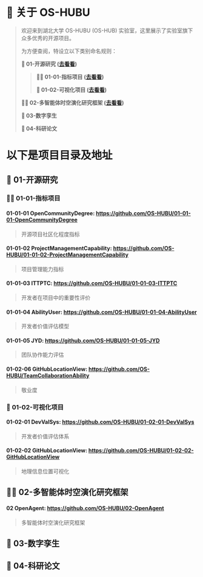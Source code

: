 # **🚩 关于 OS-HUBU**

> 欢迎来到湖北大学 OS-HUBU (OS-HUB) 实验室，这里展示了实验室旗下众多优秀的开源项目。
>
> 为方便查阅，特设立以下类别命名规则：
>
>**👋 01-开源研究 ([**去看看**](#01))**
> 
>>__🙋‍♀️ 01-01-指标项目 ([**去看看**](#0101))__
>>
>>__🌈 01-02-可视化项目 ([**去看看**](#0102))__
>>
>**👩‍💻 02-多智能体时空演化研究框架 ([**去看看**](#02))**
> 
>**🍿 03-数字孪生**
> 
>**🧙 04-科研论文**
> 

# 以下是项目目录及地址

## 👋 <span id="01">01-开源研究</span>
### 🙋‍♀️ <span id="0101">01-01-指标项目</span>

#### 01-01-01 OpenCommunityDegree: https://github.com/OS-HUBU/01-01-01-OpenCommunityDegree

> 开源项目社区化程度指标

#### 01-01-02 ProjectManagementCapability: https://github.com/OS-HUBU/01-01-02-ProjectManagementCapability

> 项目管理能力指标

#### 01-01-03 **ITTPTC**: https://github.com/OS-HUBU/01-01-03-ITTPTC

> 开发者在项目中的重要性评价


#### 01-01-04 AbilityUser: https://github.com/OS-HUBU/01-01-04-AbilityUser

> 开发者价值评估模型

#### 01-01-05 JYD: https://github.com/OS-HUBU/01-01-05-JYD

> 团队协作能力评估

#### 01-02-06 **GitHubLocationView**: https://github.com/OS-HUBU/TeamCollaborationAbility

> 敬业度

### 🌈 <span id="0102">01-02-可视化项目</span>

#### 01-02-01 **DevValSys**: https://github.com/OS-HUBU/01-02-01-DevValSys

> 开发者价值评估体系

#### 01-02-02 **GitHubLocationView**: https://github.com/OS-HUBU/01-02-02-GitHubLocationView

> 地理信息位置可视化

## 👩‍💻 <span id="02">02-多智能体时空演化研究框架</span>

#### 02 **OpenAgent**: https://github.com/OS-HUBU/02-OpenAgent

> 多智能体时空演化研究框架

## 🍿 03-数字孪生

## 🧙 04-科研论文

